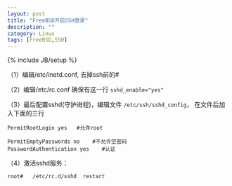 ```yaml
---
layout: post
title: "FreeBSD开启SSH登录"
description: ""
category: Linux
tags: [FreeBSD,SSH]
---
```

{% include JB/setup %}

（1）编辑/etc/inetd.conf, 去掉ssh前的#

（2）编辑/etc/rc.conf
  确保有这一行 `sshd_enable="yes"`

（3）最后配置sshd(守护进程)，编辑文件 `/etc/ssh/sshd_config`， 在文件后加入下面的三行

	PermitRootLogin yes   #允许root

	PermitEmptyPasswords no    #不允许空密码
	PasswordAuthentication yes    #认证


（4）激活sshd服务：

	root#   /etc/rc.d/sshd  restart